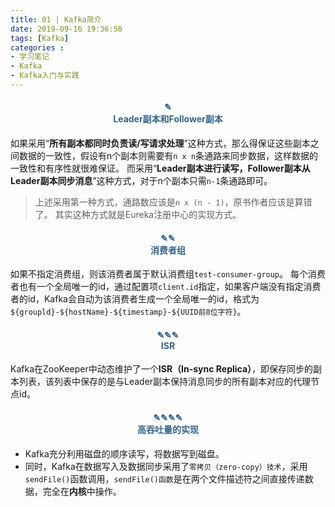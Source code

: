 ```yaml
---
title: 01 | Kafka简介
date: 2019-09-16 19:36:56
tags: [Kafka]
categories :
- 学习笔记
- Kafka
- Kafka入门与实践
---
```


#### <center><font color = "#36648B">✎</font><br/><font color = "#36648B">Leader副本和Follower副本</font></center>
如果采用“**所有副本都同时负责读/写请求处理**”这种方式，那么得保证这些副本之间数据的一致性，假设有n个副本则需要有`n x n`条通路来同步数据，这样数据的一致性和有序性就很难保证。
而采用“**Leader副本进行读写，Follower副本从Leader副本同步消息**”这种方式，对于n个副本只需`n-1`条通路即可。
> 上述采用第一种方式，通路数应该是`n x (n - 1)`，原书作者应该是算错了。
其实这种方式就是Eureka注册中心的实现方式。


#### <center><font color = "#36648B">✎✎</font><br/><font color = "#36648B">消费者组</font></center>
如果不指定消费组，则该消费者属于默认消费组`test-consumer-group`。
每个消费者也有一个全局唯一的id，通过配置项`client.id`指定，如果客户端没有指定消费者的id，Kafka会自动为该消费者生成一个全局唯一的id，格式为`${groupld}-${hostName}-${timestamp}-${UUID前8位字符}`。

#### <center><font color = "#36648B">✎✎✎</font><br/><font color = "#36648B">ISR</font></center>
Kafka在ZooKeeper中动态维护了一个**ISR（In-sync Replica）**，即保存同步的副本列表，该列表中保存的是与Leader副本保持消息同步的所有副本对应的代理节点id。

#### <center><font color = "#36648B">✎✎✎✎</font><br/><font color = "#36648B">高吞吐量的实现</font></center>
- Kafka充分利用磁盘的顺序读写，将数据写到磁盘。
- 同时，Kafka在数据写入及数据同步采用了`零拷贝（zero-copy）技术`，采用`sendFile()`函数调用，`sendFile()函数`是在两个文件描述符之间直接传递数据，完全在**内核**中操作。